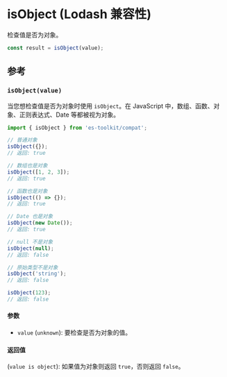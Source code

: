 # isObject (Lodash 兼容性)

检查值是否为对象。

```typescript
const result = isObject(value);
```

## 参考

### `isObject(value)`

当您想检查值是否为对象时使用 `isObject`。在 JavaScript 中，数组、函数、对象、正则表达式、Date 等都被视为对象。

```typescript
import { isObject } from 'es-toolkit/compat';

// 普通对象
isObject({});
// 返回: true

// 数组也是对象
isObject([1, 2, 3]);
// 返回: true

// 函数也是对象
isObject(() => {});
// 返回: true

// Date 也是对象
isObject(new Date());
// 返回: true

// null 不是对象
isObject(null);
// 返回: false

// 原始类型不是对象
isObject('string');
// 返回: false

isObject(123);
// 返回: false
```

#### 参数

- `value` (`unknown`): 要检查是否为对象的值。

#### 返回值

(`value is object`): 如果值为对象则返回 `true`，否则返回 `false`。
